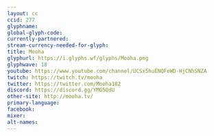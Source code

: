 ```yaml
---
layout: cc
ccid: 277
glyphname: 
global-glyph-code: 
currently-partnered: 
stream-currency-needed-for-glyph: 
title: Mooha
glyphurl: https://i.glyphs.wf/glyphs/Mooha.png
glyphwave: 18
youtube: https://www.youtube.com/channel/UCSx5huENQFeWD-HjCNhSNZA
twitch: https://twitch.tv/mooha
twitter: https://twitter.com/Mooha182
discord: https://discord.gg/YMG5QdU
other-site: http://mooha.tv/
primary-language: 
facebook: 
mixer: 
alt-names: 
---
```


